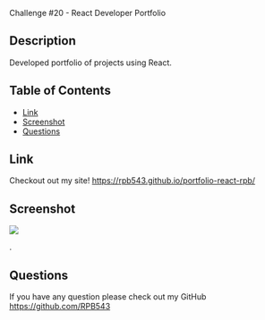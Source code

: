 Challenge #20 - React Developer Portfolio

## Description
Developed portfolio of projects using React.

## Table of Contents
* [Link](#link)
* [Screenshot](#Screenshot)
* [Questions](#questions)


## Link
Checkout out my site!
https://rpb543.github.io/portfolio-react-rpb/


## Screenshot
<img src=".src/assets/screenshot.png" >


.

## Questions
If you have any question please check out my GitHub https://github.com/RPB543 